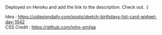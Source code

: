 Deployed on Heroku and add the link to the description. Check out. :)



Idea : https://uidesigndaily.com/posts/sketch-birthdays-list-card-widget-day-1042 <br/>
CSS Credit : https://github.com/john-smilga
